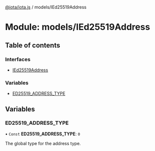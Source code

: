 [@iota/iota.js](../README.md) / models/IEd25519Address

# Module: models/IEd25519Address

## Table of contents

### Interfaces

- [IEd25519Address](../interfaces/models_IEd25519Address.IEd25519Address.md)

### Variables

- [ED25519\_ADDRESS\_TYPE](models_IEd25519Address.md#ed25519_address_type)

## Variables

### ED25519\_ADDRESS\_TYPE

• `Const` **ED25519\_ADDRESS\_TYPE**: ``0``

The global type for the address type.
